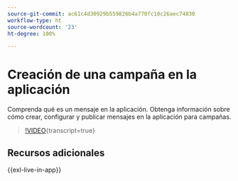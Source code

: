 ```yaml
---
source-git-commit: ac61c4d30929b559826b4a770fc10c26aec74830
workflow-type: ht
source-wordcount: '23'
ht-degree: 100%

---
```

# Creación de una campaña en la aplicación

Comprenda qué es un mensaje en la aplicación. Obtenga información sobre cómo crear, configurar y publicar mensajes en la aplicación para campañas.

>[!VIDEO](https://video.tv.adobe.com/v/3451885?quality=12&learn=on&captions=spa){transcript=true}

## Recursos adicionales

{{exl-live-in-app}}

